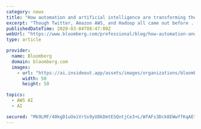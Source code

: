 ```yaml
---
category: news
title: "How automation and artificial intelligence are transforming the sell side"
excerpt: "Though Twitter, Amazon AWS, and Hadoop all came out before ... is interpretability and ‘explainability’. Using artificial intelligence, sell-side firms can analyze large amounts of data ..."
publishedDateTime: 2020-03-04T08:47:00Z
webUrl: "https://www.bloomberg.com/professional/blog/how-automation-and-artificial-intelligence-are-transforming-the-sell-side/"
type: article

provider:
  name: Bloomberg
  domain: bloomberg.com
  images:
    - url: "https://ai.insideout.app/assets/images/organizations/bloomberg.com-50x50.jpg"
      width: 50
      height: 50

topics:
  - AWS AI
  - AI

secured: "Mk9LMF/40kgD1uOoiVrSs9yU8kDmtESQntjCe3+L/WfAFs3Dck8EWwffKqAEtHNCffADmU36zEHww7oh60V3vdKqwyAKJjil9KCwrRVPu/O/fP4Gr49pQb/rlRb1EPTIXJxl/rMBjQej8BvrR2NllFcJNq8ckkuYp+QiFbsmTabMzwWrgh3eSJ+/4oNBBFgp0M3x9b/lIul4PnVxcupga6YAVhB1NkMqG5acHLbvS9xyqb0jjvWHIJKREgQSfqNIagEcsfii1pXDkhvNVI3oC3sstZYpTR3Hd8mcJktSEiX77BjxUwhzD4X7w+LpRGzf;NuJJAzBBVg+uiKn8wLnFIg=="
---
```


